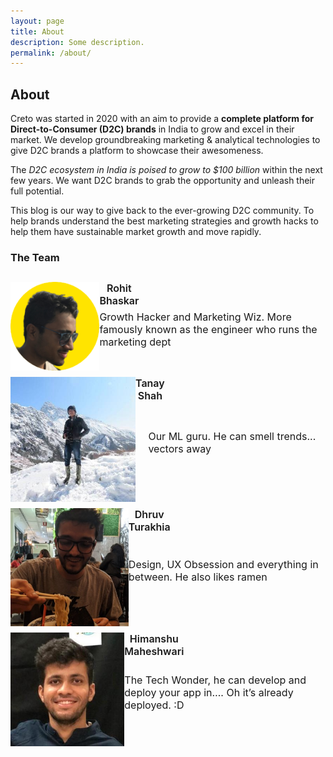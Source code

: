 ```yaml
---
layout: page
title: About
description: Some description.
permalink: /about/
---
```


<!-- <img class="img-rounded" src="/assets/img/uploads/profile.png" alt="Thiago Rossener" width="200"> -->

## About

Creto was started in 2020 with an aim to provide a **complete platform for Direct-to-Consumer (D2C) brands** in India to grow and excel in their market.
We develop groundbreaking marketing & analytical technologies to give D2C brands a platform to showcase their awesomeness.

The *D2C ecosystem in India is poised to grow to $100 billion* within the next few years. We want D2C brands to grab the opportunity and unleash their full potential. 

This blog is our way to give back to the ever-growing D2C community. To help brands understand the best marketing strategies and growth hacks to help them have sustainable market growth and move rapidly.

### The Team

<div class="post-content" style="margin: 1.8125rem auto 0; max-width: 50rem;">
  <div style="display: flex; justify-content: space-between">
    <div style="display: flex; flex-direction: row">
      <img class="img-rounded" src="/assets/img/uploads/author_rohit.png" title="Rohit Bhaskar" width="200px" style="margin-bottom: 10px">
      <p style="font-weight: 600; font-size: 16px; text-align: center; margin-top: 0px; align-text: left; flex-grow: 2;">Rohit Bhaskar</p>
    </div>
    <p style="align-self: center; font-size: 16px; ">Growth Hacker and Marketing Wiz. More famously known as the engineer who runs the marketing dept</p>
  </div>

  <div style="display: flex; justify-content: space-between">
    <div style="display:flex; flex-direction: row">
      <img class="img-rounded" src="/assets/img/uploads/author_tanay.jpg" title="Tanay Shah" width="200px" style="margin-bottom: 10px">
      <p style="font-weight: 600; font-size: 16px; text-align: center; margin-top: 0px; align-text: left; flex-grow: 2;">Tanay Shah</p>
    </div>
    <p style="align-self: center; font-size: 16px;">Our ML guru. He can smell trends... vectors away</p>
  </div>

  <div style="display: flex; justify-content: space-between">
    <div style="display:flex; flex-direction: row">
      <img class="img-rounded" src="/assets/img/uploads/author_dhruv.jpg" title="Dhruv Turakhia" width="200px" style="margin-bottom: 10px">
      <p style="font-weight: 600; font-size: 16px; text-align: center; margin-top: 0px; align-text: left; flex-grow: 2;">Dhruv Turakhia</p>
    </div>
    <p style="align-self: center; font-size: 16px;">Design, UX Obsession and everything in between. He also likes ramen</p>
  </div>

  <div style="display: flex; justify-content: space-between">
    <div style="display:flex; flex-direction: row">
      <img class="img-rounded" src="/assets/img/uploads/author_himanshu.jpg" title="Dhruv Turakhia" width="200px" style="margin-bottom: 10px">
      <p style="font-weight: 600; font-size: 16px; text-align: center; margin-top: 0px; align-text: left; flex-grow: 2;">Himanshu Maheshwari</p>
    </div>
    <p style="align-self: center; font-size: 16px;">The Tech Wonder, he can develop and deploy your app in…. Oh it’s already deployed. :D
    </p>
  </div>
</div>
